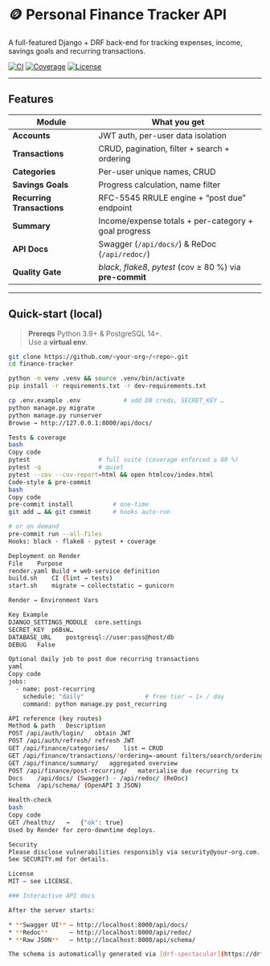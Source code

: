 # 🪙 Personal Finance Tracker API

A full-featured Django + DRF back-end for tracking expenses, income, savings goals and recurring transactions.

[![CI](https://img.shields.io/github/actions/workflow/status/SandyAbdullahi/Personal-Fin-Tracker/ci.yml?label=tests)](./actions)
[![Coverage](https://img.shields.io/badge/coverage-90%25-brightgreen)](./htmlcov)
[![License](https://img.shields.io/github/license/SandyAbdullahi/Personal-Fin-Tracker)](/LICENSE)

---

##  Features

| Module | What you get |
|--------|--------------|
| **Accounts** | JWT auth, per-user data isolation |
| **Transactions** | CRUD, pagination, filter + search + ordering |
| **Categories** | Per-user unique names, CRUD |
| **Savings Goals** | Progress calculation, name filter |
| **Recurring Transactions** | RFC-5545 RRULE engine + “post due” endpoint |
| **Summary** | Income/expense totals + per-category + goal progress |
| **API Docs** | Swagger (`/api/docs/`) & ReDoc (`/api/redoc/`) |
| **Quality Gate** | *black*, *flake8*, *pytest* (cov ≥ 80 %) via **pre-commit** |

---

##  Quick-start (local)

> **Prereqs** Python 3.9+ & PostgreSQL 14+.  
> Use a **virtual env**.

```bash
git clone https://github.com/<your-org>/<repo>.git
cd finance-tracker

python -m venv .venv && source .venv/bin/activate
pip install -r requirements.txt -r dev-requirements.txt

cp .env.example .env            # add DB creds, SECRET_KEY …
python manage.py migrate
python manage.py runserver
Browse → http://127.0.0.1:8000/api/docs/

Tests & coverage
bash
Copy code
pytest                   # full suite (coverage enforced ≥ 80 %)
pytest -q                # quiet
pytest --cov --cov-report=html && open htmlcov/index.html
Code-style & pre-commit
bash
Copy code
pre-commit install           # one-time
git add … && git commit      # hooks auto-run

# or on demand
pre-commit run --all-files
Hooks: black · flake8 · pytest + coverage

Deployment on Render
File	Purpose
render.yaml	Build + web-service definition
build.sh	CI (lint → tests)
start.sh	migrate → collectstatic → gunicorn

Render → Environment Vars

Key	Example
DJANGO_SETTINGS_MODULE	core.settings
SECRET_KEY	p6BsW…
DATABASE_URL	postgresql://user:pass@host/db
DEBUG	False

Optional daily job to post due recurring transactions
yaml
Copy code
jobs:
  - name: post-recurring
    schedule: "daily"                 # free tier → 1× / day
    command: python manage.py post_recurring

API reference (key routes)
Method & path	Description
POST /api/auth/login/	obtain JWT
POST /api/auth/refresh/	refresh JWT
GET /api/finance/categories/	list ↔️ CRUD
GET /api/finance/transactions/?ordering=-amount	filters/search/ordering
GET /api/finance/summary/	aggregated overview
POST /api/finance/post-recurring/	materialise due recurring tx
Docs	/api/docs/ (Swagger) · /api/redoc/ (ReDoc)
Schema	/api/schema/ (OpenAPI 3 JSON)

Health-check
bash
Copy code
GET /healthz/   →   {"ok": true}
Used by Render for zero-downtime deploys.

Security
Please disclose vulnerabilities responsibly via security@your-org.com.
See SECURITY.md for details.

License
MIT – see LICENSE.

### Interactive API docs

After the server starts:

* **Swagger UI** – http://localhost:8000/api/docs/
* **Redoc**      – http://localhost:8000/api/redoc/
* **Raw JSON**   – http://localhost:8000/api/schema/

The schema is automatically generated via [drf-spectacular](https://drf-spectacular.readthedocs.io/).

